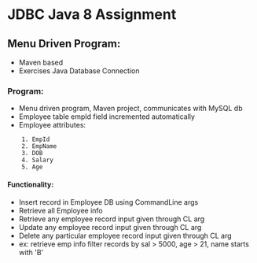 # JDBC Java 8 Assignment

## Menu Driven Program:
- Maven based
- Exercises Java Database Connection
### Program:
- Menu driven program, Maven project, communicates with MySQL db 
- Employee table empId field incremented automatically 
- Employee attributes:
```
  	1. EmpId 
  	2. EmpName 
  	3. DOB 
 	4. Salary 
	5. Age 
```
#### Functionality:
- Insert record in Employee DB using CommandLine args 
- Retrieve all Employee info 
- Retrieve any employee record input given through CL arg 
- Update any employee record input given through CL arg 
- Delete any particular employee record input given through CL arg 
- ex: retrieve emp info filter records by sal > 5000, age > 21, name starts with 'B'